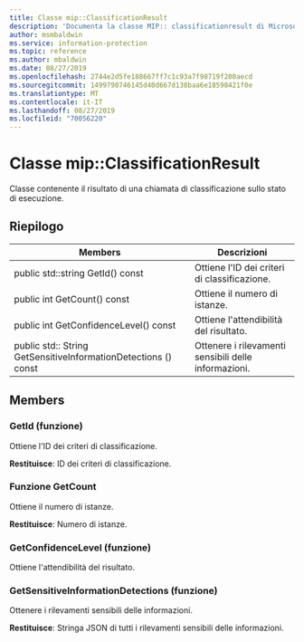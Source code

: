```yaml
---
title: Classe mip::ClassificationResult
description: 'Documenta la classe MIP:: classificationresult di Microsoft Information Protection (MIP) SDK.'
author: msmbaldwin
ms.service: information-protection
ms.topic: reference
ms.author: mbaldwin
ms.date: 08/27/2019
ms.openlocfilehash: 2744e2d5fe188667ff7c1c93a7f98719f200aecd
ms.sourcegitcommit: 1499790746145d40d667d138baa6e18598421f0e
ms.translationtype: MT
ms.contentlocale: it-IT
ms.lasthandoff: 08/27/2019
ms.locfileid: "70056220"
---
```

# <a name="class-mipclassificationresult"></a>Classe mip::ClassificationResult 
Classe contenente il risultato di una chiamata di classificazione sullo stato di esecuzione.
  
## <a name="summary"></a>Riepilogo
 Members                        | Descrizioni                                
--------------------------------|---------------------------------------------
public std::string GetId() const  |  Ottiene l'ID dei criteri di classificazione.
public int GetCount() const  |  Ottiene il numero di istanze.
public int GetConfidenceLevel() const  |  Ottiene l'attendibilità del risultato.
public std:: String GetSensitiveInformationDetections () const  |  Ottenere i rilevamenti sensibili delle informazioni.
  
## <a name="members"></a>Members
  
### <a name="getid-function"></a>GetId (funzione)
Ottiene l'ID dei criteri di classificazione.

  
**Restituisce**: ID dei criteri di classificazione.
  
### <a name="getcount-function"></a>Funzione GetCount
Ottiene il numero di istanze.

  
**Restituisce**: Numero di istanze.
  
### <a name="getconfidencelevel-function"></a>GetConfidenceLevel (funzione)
Ottiene l'attendibilità del risultato.
  
### <a name="getsensitiveinformationdetections-function"></a>GetSensitiveInformationDetections (funzione)
Ottenere i rilevamenti sensibili delle informazioni.

  
**Restituisce**: Stringa JSON di tutti i rilevamenti sensibili delle informazioni.